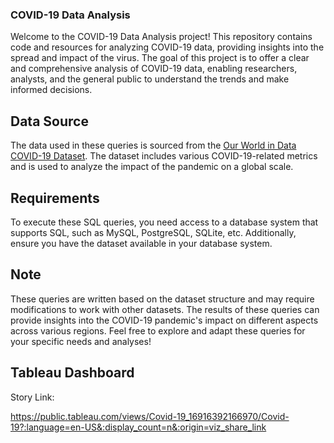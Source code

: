 ### COVID-19 Data Analysis

Welcome to the COVID-19 Data Analysis project! This repository contains code and resources for analyzing COVID-19 data, providing insights into the spread and impact of the virus. The goal of this project is to offer a clear and comprehensive analysis of COVID-19 data, enabling researchers, analysts, and the general public to understand the trends and make informed decisions.

## Data Source
The data used in these queries is sourced from the [Our World in Data COVID-19 Dataset](https://www.kaggle.com/datasets/caesarmario/our-world-in-data-covid19-dataset). The dataset includes various COVID-19-related metrics and is used to analyze the impact of the pandemic on a global scale.

## Requirements
To execute these SQL queries, you need access to a database system that supports SQL, such as MySQL, PostgreSQL, SQLite, etc. Additionally, ensure you have the dataset available in your database system.

## Note
These queries are written based on the dataset structure and may require modifications to work with other datasets.
The results of these queries can provide insights into the COVID-19 pandemic's impact on different aspects across various regions.
Feel free to explore and adapt these queries for your specific needs and analyses!

## Tableau Dashboard
Story Link:

https://public.tableau.com/views/Covid-19_16916392166970/Covid-19?:language=en-US&:display_count=n&:origin=viz_share_link
